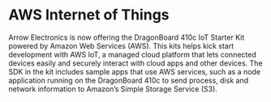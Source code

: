 # AWS Internet of Things

Arrow Electronics is now offering the DragonBoard 410c IoT Starter Kit powered by Amazon Web Services (AWS). This kits helps kick start development with AWS IoT, a managed cloud platform that lets connected devices easily and securely interact with cloud apps and other devices. The SDK in the kit includes sample apps that use AWS services, such as a node application running on the DragonBoard 410c to send process, disk and network information to Amazon’s Simple Storage Service (S3).

